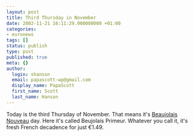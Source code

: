 ```yaml
---
layout: post
title: Third Thursday in November
date: 2002-11-21 16:11:29.000000000 +01:00
categories:
- euronews
tags: []
status: publish
type: post
published: true
meta: {}
author:
  login: shanson
  email: papascott-wp@gmail.com
  display_name: PapaScott
  first_name: Scott
  last_name: Hanson
---
```

<p>Today is the third Thursday of November. That means it's <a href="http://wine.about.com/library/weekly/aa112102.htm">Beaujolais Nouveau</a> day. Here it's called Beujolais Primeur. Whatever you call it, it's fresh French decadence for just &euro;1.49.</p>
